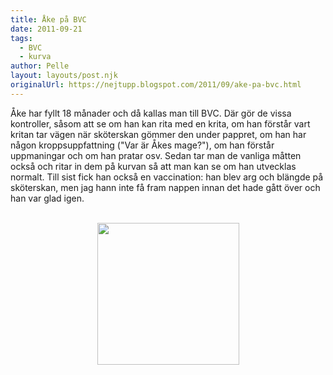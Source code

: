 ```yaml
---
title: Åke på BVC
date: 2011-09-21
tags: 
  - BVC
  - kurva	
author: Pelle
layout: layouts/post.njk
originalUrl: https://nejtupp.blogspot.com/2011/09/ake-pa-bvc.html
---
```


Åke har fyllt 18 månader och då kallas man till BVC. Där gör de vissa kontroller, såsom att se om han kan rita med en krita, om han förstår vart kritan tar vägen när sköterskan gömmer den under pappret, om han har någon kroppsuppfattning ("Var är Åkes mage?"), om han förstår uppmaningar och om han pratar osv. Sedan tar man de vanliga måtten också och ritar in dem på kurvan så att man kan se om han utvecklas normalt. Till sist fick han också en vaccination: han blev arg och blängde på sköterskan, men jag hann inte få fram nappen innan det hade gått över och han var glad igen.<br><br><div class="separator" style="clear: both; text-align: center;"><img src="../../../../img/kurva_a%25CC%258Ake_18ma%25CC%258An_anonym.png" width="227"></div>
